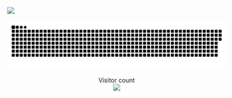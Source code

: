 ![](https://media0.giphy.com/media/GpJV4qJNSVrwQvCpva/giphy.gif)

<a href=#><img src="contributions.svg"></a>

<p align="center"> 
  Visitor count<br>
  <img src="https://profile-counter.glitch.me/0xAymane/count.svg" />
</p>

